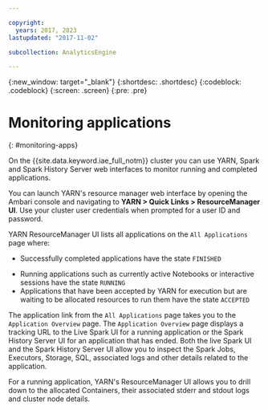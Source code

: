 ```yaml
---

copyright:
  years: 2017, 2023
lastupdated: "2017-11-02"

subcollection: AnalyticsEngine

---
```



{:new_window: target="_blank"}
{:shortdesc: .shortdesc}
{:codeblock: .codeblock}
{:screen: .screen}
{:pre: .pre}

# Monitoring applications
{: #monitoring-apps}

On the {{site.data.keyword.iae_full_notm}} cluster you can use YARN, Spark and Spark History Server web interfaces to monitor running and completed applications.

You can launch YARN's resource manager web interface by opening the Ambari console and navigating to **YARN > Quick Links > ResourceManager UI**. Use your cluster user credentials when prompted for a user ID and password.

YARN ResourceManager UI lists all applications on the `All Applications` page where:

- Successfully completed applications have the state `FINISHED`
* Running applications such as currently active Notebooks or interactive sessions have the state `RUNNING`
* Applications that have been accepted by YARN for execution but are waiting to be allocated resources to run them have the state `ACCEPTED`

The application link from the `All Applications` page takes you to the `Application Overview` page. The `Application Overview` page displays a tracking URL to the Live Spark UI for a running application or the Spark History Server UI for an application that has ended. Both the live Spark UI and the Spark History Server UI allow you to inspect the Spark Jobs, Executors, Storage, SQL, associated logs and other details related to the application.

For a running application, YARN's ResourceManager UI allows you to drill down to the allocated Containers, their associated stderr and stdout logs and cluster node details.
